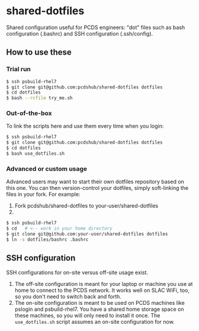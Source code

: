 # shared-dotfiles

Shared configuration useful for PCDS engineers: "dot" files such as bash
configuration (.bashrc) and SSH configuration (.ssh/config).

## How to use these

### Trial run

```bash
$ ssh psbuild-rhel7
$ git clone git@github.com:pcdshub/shared-dotfiles dotfiles
$ cd dotfiles
$ bash --rcfile try_me.sh
```

### Out-of-the-box

To link the scripts here and use them every time when you login:

```bash
$ ssh psbuild-rhel7
$ git clone git@github.com:pcdshub/shared-dotfiles dotfiles
$ cd dotfiles
$ bash use_dotfiles.sh
```

### Advanced or custom usage

Advanced users may want to start their own dotfiles repository based on this one.
You can then version-control your dotfiles, simply soft-linking the files
in your fork.  For example:

1. Fork pcdshub/shared-dotfiles to your-user/shared-dotfiles
2.
```bash
$ ssh psbuild-rhel7
$ cd   # <-- work in your home directory
$ git clone git@github.com:your-user/shared-dotfiles dotfiles
$ ln -s dotfiles/bashrc .bashrc
```

## SSH configuration

SSH configurations for on-site versus off-site usage exist.

1. The off-site configuration is meant for your laptop or machine you use at home
   to connect to the PCDS network.
   It works well on SLAC WiFi, too, so you don't need to switch back and forth.
2. The on-site configuration is meant to be used on PCDS machines like pslogin
   and psbuild-rhel7.  You have a shared home storage space on these machines,
   so you will only need to install it once.
   The ``use_dotfiles.sh`` script assumes an on-site configuration for now.
